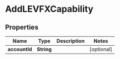 

# AddLEVFXCapability


## Properties

| Name | Type | Description | Notes |
|------------ | ------------- | ------------- | -------------|
|**accountId** | **String** |  |  [optional] |



